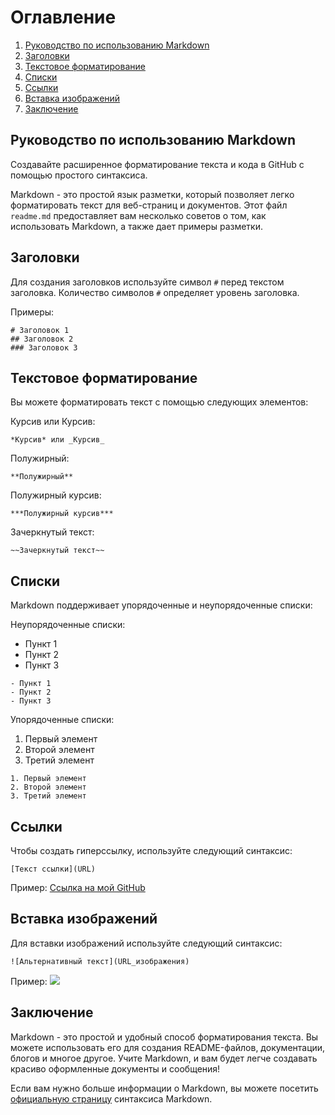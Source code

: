 # Оглавление

1. [Руководство по использованию Markdown](#руководство-по-использованию-markdown)
2. [Заголовки](#заголовки)
3. [Текстовое форматирование](#текстовое-форматирование)
4. [Списки](#списки)
5. [Ссылки](#ссылки)
6. [Вставка изображений](#вставка-изображений)
7. [Заключение](#заключение)

## Руководство по использованию Markdown

Создавайте расширенное форматирование текста и кода в GitHub с помощью простого синтаксиса.

Markdown - это простой язык разметки, который позволяет легко форматировать текст для веб-страниц и документов. Этот файл `readme.md` предоставляет вам несколько советов о том, как использовать Markdown, а также дает примеры разметки.

## Заголовки

Для создания заголовков используйте символ `#` перед текстом заголовка. Количество символов `#` определяет уровень заголовка.

Примеры:
```
# Заголовок 1
## Заголовок 2
### Заголовок 3
```

## Текстовое форматирование

Вы можете форматировать текст с помощью следующих элементов:

Курсив или Курсив:
```
*Курсив* или _Курсив_
```
Полужирный:
```
**Полужирный**
```
Полужирный курсив:
```
***Полужирный курсив***
```
Зачеркнутый текст:
```
~~Зачеркнутый текст~~
```

## Списки

Markdown поддерживает упорядоченные и неупорядоченные списки:

Неупорядоченные списки:

- Пункт 1
- Пункт 2
- Пункт 3

```
- Пункт 1
- Пункт 2
- Пункт 3
```

Упорядоченные списки:

1. Первый элемент
2. Второй элемент
3. Третий элемент

```
1. Первый элемент
2. Второй элемент
3. Третий элемент
```

## Ссылки

Чтобы создать гиперссылку, используйте следующий синтаксис:
```
[Текст ссылки](URL)
```

Пример:
[Ссылка на мой GitHub](https://github.com/MaximalZL/edu_git)

## Вставка изображений

Для вставки изображений используйте следующий синтаксис:
```
![Альтернативный текст](URL_изображения)
```

Пример:
![](https://1.bp.blogspot.com/-jaQQ7nb7UFs/YE1ZnKjAInI/AAAAAAAAARs/AuiokX7SRj06y7fypNuKnaViKZSoinGkwCLcBGAsYHQ/s1000/Markdown_cover.png)

## Заключение

Markdown - это простой и удобный способ форматирования текста. Вы можете использовать его для создания README-файлов, документации, блогов и многое другое. Учите Markdown, и вам будет легче создавать красиво оформленные документы и сообщения!

Если вам нужно больше информации о Markdown, вы можете посетить [официальную страницу](https://docs.github.com/ru/get-started/writing-on-github/getting-started-with-writing-and-formatting-on-github/basic-writing-and-formatting-syntax) синтаксиса Markdown.